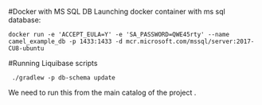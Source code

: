 #Docker with MS SQL DB
Launching docker container with ms sql database:
```
docker run -e 'ACCEPT_EULA=Y' -e 'SA_PASSWORD=QWE45rty' --name camel_example_db -p 1433:1433 -d mcr.microsoft.com/mssql/server:2017-CU8-ubuntu

```
#Running Liquibase scripts
```
 ./gradlew -p db-schema update
```
We need to run this from the main catalog of the project .